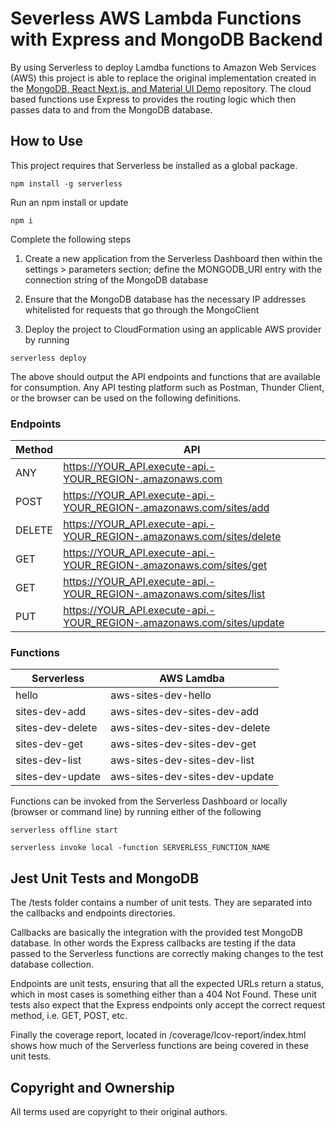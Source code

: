 # Severless AWS Lambda Functions with Express and MongoDB Backend

By using Serverless to deploy Lamdba functions to Amazon Web Services (AWS) this project is able to replace the original implementation created in the [MongoDB, React Next.js, and Material UI Demo](https://github.com/romayneeastmond/mongodb-react-nextjs-mui-demo) repository. The cloud based functions use Express to provides the routing logic which then passes data to and from the MongoDB database.

## How to Use

This project requires that Serverless be installed as a global package.

```
npm install -g serverless
```

Run an npm install or update

```
npm i
```

Complete the following steps

1. Create a new application from the Serverless Dashboard then within the settings > parameters section; define the MONGODB_URI entry with the connection string of the MongoDB database

1. Ensure that the MongoDB database has the necessary IP addresses whitelisted for requests that go through the MongoClient

1. Deploy the project to CloudFormation using an applicable AWS provider by running

```
serverless deploy
```

The above should output the API endpoints and functions that are available for consumption. Any API testing platform such as Postman, Thunder Client, or the browser can be used on the following definitions.

### Endpoints

| Method | API                                                                   |
| ------ | --------------------------------------------------------------------- |
| ANY    | https://YOUR_API.execute-api.-YOUR_REGION-.amazonaws.com              |
| POST   | https://YOUR_API.execute-api.-YOUR_REGION-.amazonaws.com/sites/add    |
| DELETE | https://YOUR_API.execute-api.-YOUR_REGION-.amazonaws.com/sites/delete |
| GET    | https://YOUR_API.execute-api.-YOUR_REGION-.amazonaws.com/sites/get    |
| GET    | https://YOUR_API.execute-api.-YOUR_REGION-.amazonaws.com/sites/list   |
| PUT    | https://YOUR_API.execute-api.-YOUR_REGION-.amazonaws.com/sites/update |

### Functions

| Serverless       | AWS Lamdba                     |
| ---------------- | ------------------------------ |
| hello            | aws-sites-dev-hello            |
| sites-dev-add    | aws-sites-dev-sites-dev-add    |
| sites-dev-delete | aws-sites-dev-sites-dev-delete |
| sites-dev-get    | aws-sites-dev-sites-dev-get    |
| sites-dev-list   | aws-sites-dev-sites-dev-list   |
| sites-dev-update | aws-sites-dev-sites-dev-update |

Functions can be invoked from the Serverless Dashboard or locally (browser or command line) by running either of the following

```
serverless offline start
```

```
serverless invoke local -function SERVERLESS_FUNCTION_NAME
```

## Jest Unit Tests and MongoDB

The /tests folder contains a number of unit tests. They are separated into the callbacks and endpoints directories.

Callbacks are basically the integration with the provided test MongoDB database. In other words the Express callbacks are testing if the data passed to the Serverless functions are correctly making changes to the test database collection.

Endpoints are unit tests, ensuring that all the expected URLs return a status, which in most cases is something either than a 404 Not Found. These unit tests also expect that the Express endpoints only accept the correct request method, i.e. GET, POST, etc.

Finally the coverage report, located in /coverage/lcov-report/index.html shows how much of the Serverless functions are being covered in these unit tests.

## Copyright and Ownership

All terms used are copyright to their original authors.
